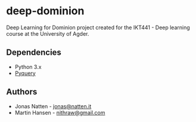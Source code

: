 # deep-dominion
Deep Learning for Dominion project created for the IKT441 - Deep learning course at the University of Agder.

## Dependencies
 - Python 3.x
 - [Pyquery](https://pypi.python.org/pypi/pyquery)

## Authors
 - Jonas Natten - [jonas@natten.it](mailto:jonas@natten.it)
 - Martin Hansen - [nithraw@gmail.com](mailto:nithraw@gmail.com)

